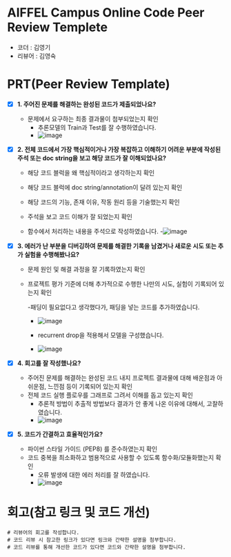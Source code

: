 # AIFFEL Campus Online Code Peer Review Templete
- 코더 : 김영기
- 리뷰어 : 김영숙


# PRT(Peer Review Template)
- [X]  **1. 주어진 문제를 해결하는 완성된 코드가 제출되었나요?**
    - 문제에서 요구하는 최종 결과물이 첨부되었는지 확인
        - 추론모델의 Train과 Test를 잘 수행하였습니다. 
        - ![image](https://github.com/user-attachments/assets/fc9667ae-4220-422e-a5e6-623af47c24e0)


    
- [X]  **2. 전체 코드에서 가장 핵심적이거나 가장 복잡하고 이해하기 어려운 부분에 작성된 
주석 또는 doc string을 보고 해당 코드가 잘 이해되었나요?**
    - 해당 코드 블럭을 왜 핵심적이라고 생각하는지 확인
    - 해당 코드 블럭에 doc string/annotation이 달려 있는지 확인
    - 해당 코드의 기능, 존재 이유, 작동 원리 등을 기술했는지 확인
    - 주석을 보고 코드 이해가 잘 되었는지 확인
      
    - 함수에서 처리하는 내용을 주석으로 작성하였습니다. 
        -![image](https://github.com/user-attachments/assets/ac485b69-3821-403f-99ba-9e88e91a5523)

        
- [X]  **3. 에러가 난 부분을 디버깅하여 문제를 해결한 기록을 남겼거나
새로운 시도 또는 추가 실험을 수행해봤나요?**
    - 문제 원인 및 해결 과정을 잘 기록하였는지 확인
    - 프로젝트 평가 기준에 더해 추가적으로 수행한 나만의 시도, 
    실험이 기록되어 있는지 확인

        -패딩이 필요없다고 생각했다가, 패딩을 넣는 코드를 추가하였습니다. 
        - ![image](https://github.com/user-attachments/assets/c012a505-4ae3-4301-9f78-b7c7d2469ba6)

        - recurrent drop을 적용해서 모델을 구성했습니다.
        - ![image](https://github.com/user-attachments/assets/00a2c3cd-863d-4140-baa1-88d693a002e8)

        
- [X]  **4. 회고를 잘 작성했나요?**
    - 주어진 문제를 해결하는 완성된 코드 내지 프로젝트 결과물에 대해
    배운점과 아쉬운점, 느낀점 등이 기록되어 있는지 확인
    - 전체 코드 실행 플로우를 그래프로 그려서 이해를 돕고 있는지 확인
        - 추론적 방법이 추출적 방법보다 결과가 안 좋게 나온 이유에 대해서, 고찰하였습니다. 
        - ![image](https://github.com/user-attachments/assets/51b1ecdb-3ffd-4995-bde1-cea7867a179c)


        
- [X]  **5. 코드가 간결하고 효율적인가요?**
    - 파이썬 스타일 가이드 (PEP8) 를 준수하였는지 확인
    - 코드 중복을 최소화하고 범용적으로 사용할 수 있도록 함수화/모듈화했는지 확인
        - 오류 발생에 대한 에러 처리를 잘 하였습니다. 
        - ![image](https://github.com/user-attachments/assets/a9211340-e8bf-44ae-ab21-e56db3db7d01)



# 회고(참고 링크 및 코드 개선)
```
# 리뷰어의 회고를 작성합니다.
# 코드 리뷰 시 참고한 링크가 있다면 링크와 간략한 설명을 첨부합니다.
# 코드 리뷰를 통해 개선한 코드가 있다면 코드와 간략한 설명을 첨부합니다.
```

```

